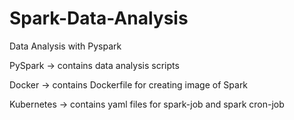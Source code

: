 # Spark-Data-Analysis
Data Analysis with Pyspark

PySpark -> contains data analysis scripts 

Docker -> contains Dockerfile for creating image of Spark

Kubernetes -> contains yaml files for spark-job and spark cron-job

